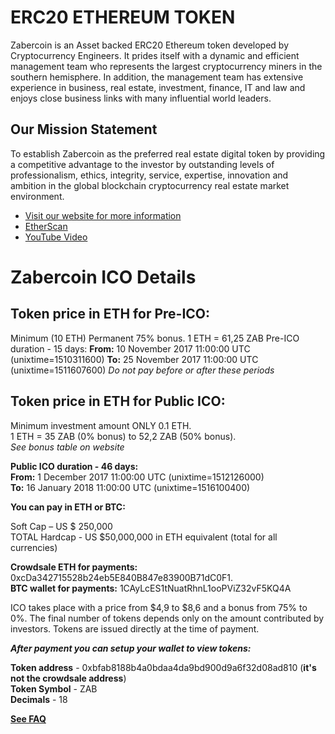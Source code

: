 **ERC20 ETHEREUM TOKEN**
========================

Zabercoin is an Asset backed ERC20 Ethereum token developed by Cryptocurrency Engineers. It prides itself with a dynamic and efficient management team who represents the largest cryptocurrency miners in the southern hemisphere. In addition, the management team has extensive experience in business, real estate, investment, finance, IT and law and enjoys close business links with many influential world leaders.

**Our Mission Statement**
-------------------------

To establish Zabercoin as the preferred real estate digital token by providing a competitive  advantage to the investor by outstanding levels of professionalism, ethics, integrity, service, expertise, innovation and ambition in the global blockchain cryptocurrency real estate market environment. 

 - [Visit our website for more information](http://www.zabercoin.io/)
 - [EtherScan](https://etherscan.io/address/0xcda342715528b24eb5e840b847e83900b71dc0f1)
 - [YouTube Video](https://www.youtube.com/watch?v=n29cCcqBYM8)

**Zabercoin ICO Details**
=========================

**Token price in ETH for Pre-ICO:**
-----------------------------------

Minimum (10 ETH) 
Permanent 75% bonus.
1 ETH = 61,25 ZAB
Pre-ICO duration - 15 days:
**From:** 10 November 2017 11:00:00 UTC (unixtime=1510311600)
**To:** 25 November 2017 11:00:00 UTC (unixtime=1511607600)
*Do not pay before or after these periods*

**Token price in ETH for Public ICO:**
--------------------------------------

Minimum investment amount ONLY 0.1 ETH.  
1 ETH = 35 ZAB (0% bonus) to 52,2 ZAB (50% bonus).  
*See bonus table on website*  

**Public ICO duration - 46 days:**  
**From:** 1 December 2017 11:00:00 UTC (unixtime=1512126000)  
**To:** 16 January 2018 11:00:00 UTC (unixtime=1516100400)  

**You can pay in ETH or BTC:**

Soft Cap – US \$ 250,000  
TOTAL Hardcap - US \$50,000,000 in ETH equivalent (total for all currencies)  

**Crowdsale ETH for payments:** 0xcDa342715528b24eb5E840B847e83900B71dC0F1.   
**BTC wallet for payments:** 1CAyLcES1tNuatRhnL1ooPViZ32vF5KQ4A  

ICO takes place with a price from $4,9 to $8,6 and a bonus from 75% to 0%. The final number of tokens depends only on the amount contributed by investors. Tokens are issued directly at the time of payment.

***After payment you can setup your wallet to view tokens:***  

**Token address** - 0xbfab8188b4a0bdaa4da9bd900d9a6f32d08ad810 (**it's not the crowdsale address**)  
**Token Symbol** - ZAB  
**Decimals** - 18  

**[See FAQ](http://www.zabercoin.io/faq.html)**
